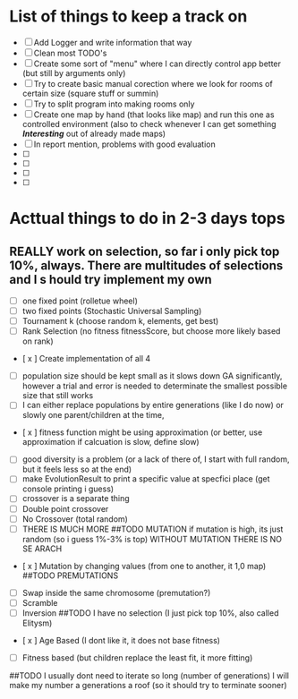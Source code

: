 # List of things to keep a track on
- [ ] Add Logger and write information that way
- [ ] Clean most TODO's
- [ ] Create some sort of "menu" where  I can directly control app better (but still by arguments only)
- [ ] Try to create basic manual corection where we look for rooms of certain size (square stuff or summin)
- [ ] Try to split program into making rooms only
- [ ] Create one map by hand (that looks like map) and run this one as controlled environment
(also to check whenever I can get something ***Interesting*** out of already made maps)
- [ ] In report mention, problems with good evaluation
- [ ]
- [ ]
- [ ]
- [ ]

# Acttual things to do in 2-3 days tops
## REALLY work on selection, so far i only pick top 10%, always. There are multitudes of selections and I s    hould try implement my own
- [ ] one fixed point (rolletue wheel)
- [ ] two fixed points (Stochastic Universal Sampling)
- [ ] Tournament k (choose random k, elements, get best)
- [ ] Rank Selection (no fitness fitnessScore, but choose more likely based on rank)
- [ x ] Create implementation of all 4

- [ ] population size should be kept small as it slows down GA significantly, however a trial and error is needed to determinate the smallest possible size that still works
- [ ] I can either replace populations by entire generations (like I do now) or slowly one parent/children at the time,
- [ x ] fitness function might be using approximation (or better, use approximation if calcuation is slow, define slow)
- [ ]  good diversity is a problem (or a lack of there of, I start with full random, but it feels less so at the end)
- [ ] make EvolutionResult to print a specific value at specfici place (get console printing i guess)
- [ ] crossover is a separate thing
- [ ] Double point crossover
- [ ] No Crossover (total random)
- [ ] THERE IS MUCH MORE
##TODO MUTATION if mutation is high, its just random (so i guess 1%-3% is top) WITHOUT MUTATION THERE IS NO SE    ARACH
- [ x ] Mutation by changing values (from one to another, it 1,0 map)
##TODO PREMUTATIONS
- [ ] Swap inside the same chromosome (premutation?)
- [ ] Scramble
- [ ] Inversion
##TODO I have no selection (I just pick top 10%, also called Elitysm)
- [ x ] Age Based (I dont like it, it does not base fitness)
- [ ] Fitness based (but children replace the least fit, it more fitting)


##TODO I usually dont need to iterate so long (number of generations) I will make my number a generations a roof (so it should try to terminate sooner)


